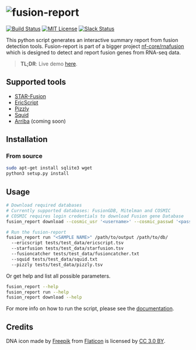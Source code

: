 # ![fusion-report](https://raw.githubusercontent.com/matq007/fusion-report/master/docs/_src/_static/fusion-report.png)

[![Build Status](https://travis-ci.org/matq007/fusion-report.svg?branch=master)](https://travis-ci.org/matq007/fusion-report)
[![MIT License](https://img.shields.io/github/license/matq007/fusion-report.svg)](https://github.com/matq007/fusion-report/blob/master/LICENSE)
[![Slack Status](https://nf-core-invite.herokuapp.com/badge.svg)](https://nf-core-invite.herokuapp.com)

This python script generates an interactive summary report from fusion detection tools. Fusion-report is part of a bigger project [nf-core/rnafusion](https://github.com/nf-core/rnafusion) which is designed to detect and report fusion genes from RNA-seq data.

> **TL;DR**: Live demo [here](https://matq007.github.io/fusion-report/example).

## Supported tools

* [STAR-Fusion](https://github.com/STAR-Fusion/STAR-Fusion)
* [EricScript](https://sites.google.com/site/bioericscript/)
* [Pizzly](https://github.com/pmelsted/pizzly)
* [Squid](https://github.com/Kingsford-Group/squid)
* [Arriba](https://github.com/suhrig/arriba) (coming soon)

## Installation

### From source

```bash
sudo apt-get install sqlite3 wget
python3 setup.py install
```

## Usage

```bash
# Download required databases
# Currently supported databases: FusionGDB, Mitelman and COSMIC
# COSMIC requires login credentials to download Fusion gene Database
fusion_report download --cosmic_usr '<username>' --cosmic_passwd '<password>' /path/to/db/

# Run the fusion-report
fusion_report run "<SAMPLE NAME>" /path/to/output /path/to/db/ 
  --ericscript tests/test_data/ericscript.tsv 
  --starfusion tests/test_data/starfusion.tsv 
  --fusioncatcher tests/test_data/fusioncatcher.txt
  --squid tests/test_data/squid.txt 
  --pizzly tests/test_data/pizzly.tsv
```

Or get help and list all possible parameters.

```bash
fusion_report --help
fusion_report run --help
fusion_report download --help
```

For more info on how to run the script, please see the [documentation](https://matq007.github.io/fusion-report/).

## Credits

DNA icon made by [Freepik](https://www.freepik.com) from [Flaticon](https://www.flaticon.com) is licensed by [CC 3.0 BY](http://creativecommons.org/licenses/by/3.0/).